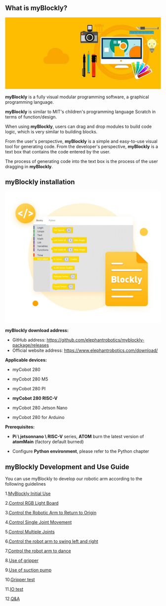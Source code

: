 ## What is myBlockly?

![](../../../../resource/3-FunctionsAndApplications/6.developmentGuide/myBlocklyAndUlFlow/myblockly界面.jpg)

**myBlockly** is a fully visual modular programming software, a graphical programming language.

**myBlockly** is similar to MIT's children's programming language Scratch in terms of function/design.

When using **myBlockly**, users can drag and drop modules to build code logic, which is very similar to building blocks.

From the user's perspective, **myBlockly** is a simple and easy-to-use visual tool for generating code. From the developer's perspective, **myBlockly** is a text box that contains the code entered by the user.

The process of generating code into the text box is the process of the user dragging in **myBlockly**.

## myBlockly installation
![](../../../../resource/3-FunctionsAndApplications/6.developmentGuide/myBlocklyAndUlFlow/myblockly下载.jpg)

**myBlockly download address:**

- GitHub address: https://github.com/elephantrobotics/myblockly-package/releases
- Official website address: https://www.elephantrobotics.com/download/

**Applicable devices:**

- myCobot 280

- myCobot 280 M5

- myCobot 280 PI

- **myCobot 280 RISC-V**

- myCobot 280 Jetson Nano

- myCobot 280 for Arduino

  

**Prerequisites:**

- **Pi \ jetsonnano \ RISC-V** series, **ATOM** burn the latest version of **atomMain** (factory default burned)

- Configure **Python environment**, please refer to the Python chapter

## myBlockly Development and Use Guide

You can use myBlockly to develop our robotic arm according to the following guidelines

1.[MyBlockly Initial Use](5.1.1-myBlocklyFirstUse.md)

2.[Control RGB Light Board](5.1.2-ControlRGB.md)

3.[Control the Robotic Arm to Return to Origin](5.1.3-ControlRoboticArmBackZero.md)

4.[Control Single Joint Movement](5.1.4-ControlSingleJoint.md)

5.[Control Multiple Joints](5.1.5-ControlSinglesJoint.md)

6.[Control the robot arm to swing left and right](5.1.6-ControlRoboticSwingLeft&Right.md)

7.[Control the robot arm to dance](5.1.7-ControlRoboticArmDance.md)

8.[Use of gripper](5.1.8-GripperUse.md)

9.[Use of suction pump](5.1.9-PumpUse.md)

10.[Gripper test](5.13-gripperTest.md)

11.[IO test](5.14-ioTest.md)

12.[Q&A](5.1.10Q&A.md)
